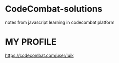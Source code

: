 # CodeCombat-solutions
notes from javascript learning in codecombat platform

# MY PROFILE

https://codecombat.com/user/luik
